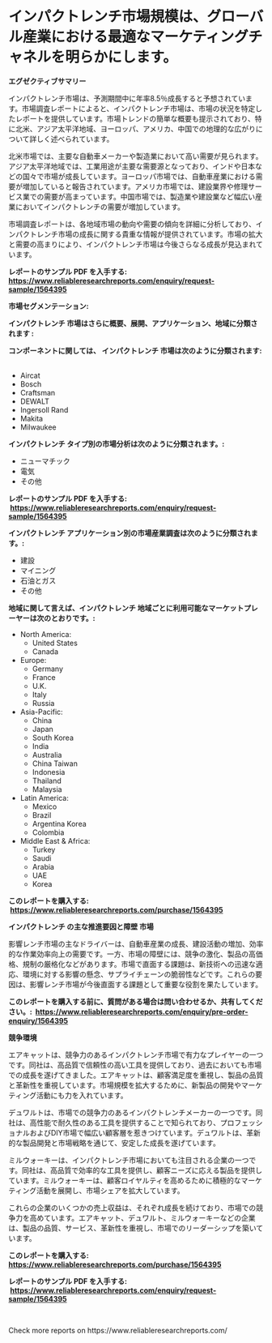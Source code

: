 <p><h1>インパクトレンチ市場規模は、グローバル産業における最適なマーケティングチャネルを明らかにします。</h1></p><p><strong>エグゼクティブサマリー</strong></p>
<p><p>インパクトレンチ市場は、予測期間中に年率8.5％成長すると予想されています。市場調査レポートによると、インパクトレンチ市場は、市場の状況を特定したレポートを提供しています。市場トレンドの簡単な概要も提示されており、特に北米、アジア太平洋地域、ヨーロッパ、アメリカ、中国での地理的な広がりについて詳しく述べられています。</p><p>北米市場では、主要な自動車メーカーや製造業において高い需要が見られます。アジア太平洋地域では、工業用途が主要な需要源となっており、インドや日本などの国々で市場が成長しています。ヨーロッパ市場では、自動車産業における需要が増加していると報告されています。アメリカ市場では、建設業界や修理サービス業での需要が高まっています。中国市場では、製造業や建設業など幅広い産業においてインパクトレンチの需要が増加しています。</p><p>市場調査レポートは、各地域市場の動向や需要の傾向を詳細に分析しており、インパクトレンチ市場の成長に関する貴重な情報が提供されています。市場の拡大と需要の高まりにより、インパクトレンチ市場は今後さらなる成長が見込まれています。</p></p>
<p><strong>レポートのサンプル PDF を入手する: <a href="https://www.reliableresearchreports.com/enquiry/request-sample/1564395">https://www.reliableresearchreports.com/enquiry/request-sample/1564395</a></strong></p>
<p><strong>市場セグメンテーション:</strong></p>
<p><strong> インパクトレンチ 市場はさらに概要、展開、アプリケーション、地域に分類されます :</strong></p>
<p><strong>コンポーネントに関しては、 インパクトレンチ 市場は次のように分類されます: &nbsp;</strong></p>
<p><ul><li>Aircat</li><li>Bosch</li><li>Craftsman</li><li>DEWALT</li><li>Ingersoll Rand</li><li>Makita</li><li>Milwaukee</li></ul></p>
<p><strong> インパクトレンチ タイプ別の市場分析は次のように分類されます。:</strong></p>
<p><ul><li>ニューマチック</li><li>電気</li><li>その他</li></ul></p>
<p><strong>レポートのサンプル PDF を入手する: &nbsp;<a href="https://www.reliableresearchreports.com/enquiry/request-sample/1564395">https://www.reliableresearchreports.com/enquiry/request-sample/1564395</a></strong></p>
<p><strong> インパクトレンチ アプリケーション別の市場産業調査は次のように分類されます。:</strong></p>
<p><ul><li>建設</li><li>マイニング</li><li>石油とガス</li><li>その他</li></ul></p>
<p><strong>地域に関して言えば、インパクトレンチ 地域ごとに利用可能なマーケットプレーヤーは次のとおりです。:</strong></p>
<p><ul>
    <li>
        North America:
        <ul>
            <li>United States</li>
            <li>Canada</li>
        </ul>
    </li>
    <li>
        Europe:
        <ul>
            <li>Germany</li>
            <li>France</li>
            <li>U.K.</li>
            <li>Italy</li>
            <li>Russia</li>
        </ul>
    </li>
    <li>
        Asia-Pacific:
        <ul>
            <li>China</li>
            <li>Japan</li>
            <li>South Korea</li>
            <li>India</li>
            <li>Australia</li>
            <li>China Taiwan</li>
            <li>Indonesia</li>
            <li>Thailand</li>
            <li>Malaysia</li>
        </ul>
    </li>
    <li>
        Latin America:
        <ul>
            <li>Mexico</li>
            <li>Brazil</li>
            <li>Argentina Korea</li>
            <li>Colombia</li>
        </ul>
    </li>
    <li>
        Middle East & Africa:
        <ul>
            <li>Turkey</li>
            <li>Saudi</li>
            <li>Arabia</li>
            <li>UAE</li>
            <li>Korea</li>
        </ul>
    </li>
    </ul></p>
<p><strong>このレポートを購入する: &nbsp;<a href="https://www.reliableresearchreports.com/purchase/1564395">https://www.reliableresearchreports.com/purchase/1564395</a></strong></p>
<p><strong>インパクトレンチ の主な推進要因と障壁 市場</strong></p>
<p><p>影響レンチ市場の主なドライバーは、自動車産業の成長、建設活動の増加、効率的な作業効率向上の需要です。一方、市場の障壁には、競争の激化、製品の高価格、規制の厳格化などがあります。市場で直面する課題は、新技術への迅速な適応、環境に対する影響の懸念、サプライチェーンの脆弱性などです。これらの要因は、影響レンチ市場が今後直面する課題として重要な役割を果たしています。</p></p>
<p><strong>このレポートを購入する前に、質問がある場合は問い合わせるか、共有してください。:&nbsp; <a href="https://www.reliableresearchreports.com/enquiry/pre-order-enquiry/1564395">https://www.reliableresearchreports.com/enquiry/pre-order-enquiry/1564395</a></strong></p>
<p><strong>競争環境</strong></p>
<p><p>エアキャットは、競争力のあるインパクトレンチ市場で有力なプレイヤーの一つです。同社は、高品質で信頼性の高い工具を提供しており、過去においても市場での成長を遂げてきました。エアキャットは、顧客満足度を重視し、製品の品質と革新性を重視しています。市場規模を拡大するために、新製品の開発やマーケティング活動にも力を入れています。</p><p>デュワルトは、市場での競争力のあるインパクトレンチメーカーの一つです。同社は、高性能で耐久性のある工具を提供することで知られており、プロフェッショナルおよびDIY市場で幅広い顧客層を惹きつけています。デュワルトは、革新的な製品開発と市場戦略を通じて、安定した成長を遂げています。</p><p>ミルウォーキーは、インパクトレンチ市場においても注目される企業の一つです。同社は、高品質で効率的な工具を提供し、顧客ニーズに応える製品を提供しています。ミルウォーキーは、顧客ロイヤルティを高めるために積極的なマーケティング活動を展開し、市場シェアを拡大しています。</p><p>これらの企業のいくつかの売上収益は、それぞれ成長を続けており、市場での競争力を高めています。エアキャット、デュワルト、ミルウォーキーなどの企業は、製品の品質、サービス、革新性を重視し、市場でのリーダーシップを築いています。</p></p>
<p><strong>このレポートを購入する: &nbsp; <a href="https://www.reliableresearchreports.com/purchase/1564395">https://www.reliableresearchreports.com/purchase/1564395</a></strong></p>
<p><strong>レポートのサンプル PDF を入手する: &nbsp;<a href="https://www.reliableresearchreports.com/enquiry/request-sample/1564395">https://www.reliableresearchreports.com/enquiry/request-sample/1564395</a></strong><strong></strong></p>
<p>&nbsp;</p>
<p>Check more reports on https://www.reliableresearchreports.com/</p>